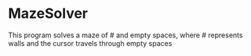 # MazeSolver
This program solves a maze of # and empty spaces, where # represents walls and the cursor travels through empty spaces
